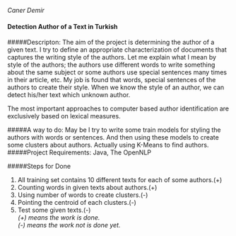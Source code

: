 *Caner Demir*


#### Detection Author of a Text in Turkish
#####Descripton:
The aim of the project is determining the author of a given text. I try to define  an appropriate characterization of documents that captures the writing style of the authors. Let me explain what I mean by style of the authors; the authors use different words to write something about the same subject or some authors use special sentences many times in their  article, etc. My job is found that words, special sentences of the authors to create their style. When we know the style of an author, we can detect his/her text which unknown author. 

The most important approaches to computer based author identification are exclusively based on lexical measures.

#####A way to do:
May be I try to write some train models for styling the authors with words or sentences. And then using these models to create some clusters about authors. Actually using K-Means to find authors. 
#####Project Requirements:
  Java, The OpenNLP

#####Steps for Done
1. All training set contains 10 different texts for each of some authors.(+)
2. Counting words in given texts about authors.(+)
3. Using number of words to create clusters.(-)
4. Pointing the centroid of each clusters.(-)
5. Test some given texts.(-)  
   *(+) means the work is done.*  
   *(-) means the work not is done yet.*
